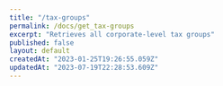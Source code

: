 ```yaml
---
title: "/tax-groups"
permalink: /docs/get_tax-groups
excerpt: "Retrieves all corporate-level tax groups"
published: false
layout: default
createdAt: "2023-01-25T19:26:55.059Z"
updatedAt: "2023-07-19T22:28:53.609Z"
---
```

